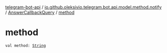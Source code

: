 [telegram-bot-api](../../index.md) / [io.github.oleksivio.telegram.bot.api.model.method.notify](../index.md) / [AnswerCallbackQuery](index.md) / [method](./method.md)

# method

`val method: `[`String`](https://kotlinlang.org/api/latest/jvm/stdlib/kotlin/-string/index.html)